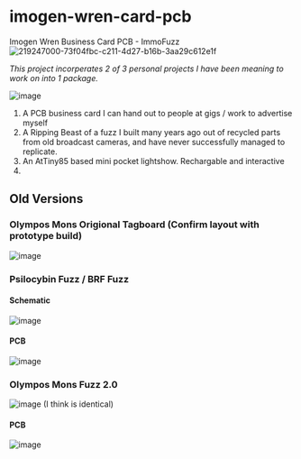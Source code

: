 # imogen-wren-card-pcb
 Imogen Wren Business Card PCB - ImmoFuzz
 ![219247000-73f04fbc-c211-4d27-b16b-3aa29c612e1f](https://user-images.githubusercontent.com/97303986/219356691-89f45db1-a097-4393-ae52-ee139121f84c.png)

 _This project incorperates 2 of 3 personal projects I have been meaning to work on into 1 package._
 
 ![image](https://user-images.githubusercontent.com/53580358/216854272-33018ab7-0f46-4b00-9790-00787fd377d1.png)

 
 1. A PCB business card I can hand out to people at gigs / work to advertise myself
 2. A Ripping Beast of a fuzz I built many years ago out of recycled parts from old broadcast cameras, and have never successfully managed to replicate.
 3. An AtTiny85 based mini pocket lightshow. Rechargable and interactive
 4. 
 
 
 
 ## Old Versions
 
 
 ### Olympos Mons Origional Tagboard (Confirm layout with prototype build)
 ![image](https://user-images.githubusercontent.com/53580358/216854594-c3385aa5-13d1-4c0b-82c3-9b57b79606fb.png)

 
 ### Psilocybin Fuzz / BRF Fuzz


 #### Schematic
  ![image](https://user-images.githubusercontent.com/53580358/216854108-1ce08d99-b8a8-4424-bceb-17f5b5f4afcd.png)
 
 #### PCB
![image](https://user-images.githubusercontent.com/53580358/216854129-f79f4324-6fa7-4fb1-bb03-d75793e88e8b.png)


### Olympos Mons Fuzz 2.0
![image](https://user-images.githubusercontent.com/53580358/216854231-e792d410-0b00-460c-8acd-880a88c3c20a.png)
(I think is identical)

#### PCB
![image](https://user-images.githubusercontent.com/53580358/216854188-95512af7-a9f6-4d86-b447-9a2f6a318853.png)
